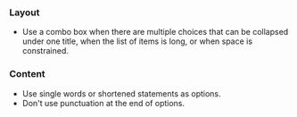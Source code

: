 ### Layout

- Use a combo box when there are multiple choices that can be collapsed under one title, when the list of items is long, or when space is constrained.

### Content

- Use single words or shortened statements as options.
- Don't use punctuation at the end of options.
